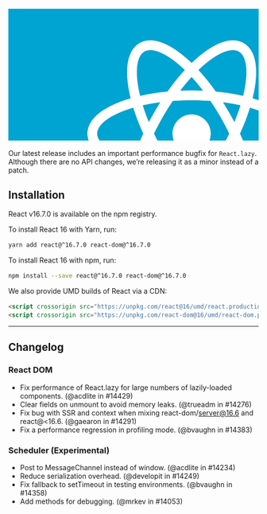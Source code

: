 ![image.react_logo][react]

Our latest release includes an important performance bugfix for `React.lazy`. Although there are no API changes, we’re releasing it as a minor instead of a patch.

## Installation

React v16.7.0 is available on the npm registry.

To install React 16 with Yarn, run:
```bash
yarn add react@^16.7.0 react-dom@^16.7.0
```

To install React 16 with npm, run:
```bash
npm install --save react@^16.7.0 react-dom@^16.7.0
```

We also provide UMD builds of React via a CDN:

```html
<script crossorigin src="https://unpkg.com/react@16/umd/react.production.min.js"></script>
<script crossorigin src="https://unpkg.com/react-dom@16/umd/react-dom.production.min.js"></script>
```
---

## Changelog
### React DOM
- Fix performance of React.lazy for large numbers of lazily-loaded components. (@acdlite in #14429)
- Clear fields on unmount to avoid memory leaks. (@trueadm in #14276)
- Fix bug with SSR and context when mixing react-dom/server@16.6 and react@<16.6. (@gaearon in #14291)
- Fix a performance regression in profiling mode. (@bvaughn in #14383)

### Scheduler (Experimental)
- Post to MessageChannel instead of window. (@acdlite in #14234)
- Reduce serialization overhead. (@developit in #14249)
- Fix fallback to setTimeout in testing environments. (@bvaughn in #14358)
- Add methods for debugging. (@mrkev in #14053)

[react]: react.jpg